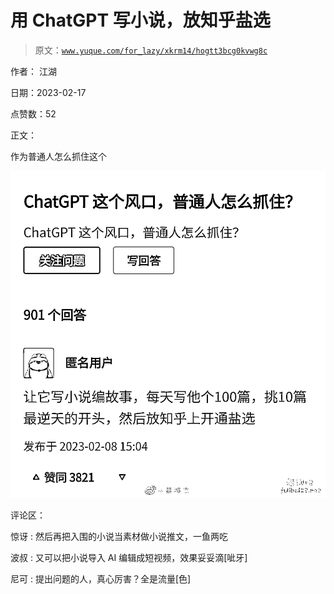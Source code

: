 # 用 ChatGPT 写小说，放知乎盐选

> 原文：[`www.yuque.com/for_lazy/xkrm14/hogtt3bcg0kvwg8c`](https://www.yuque.com/for_lazy/xkrm14/hogtt3bcg0kvwg8c)

作者： 江湖

日期：2023-02-17

点赞数：52

正文：

作为普通人怎么抓住这个

![](img/2112ff0683318f86097cc2ea06a34ed5.png)  

评论区：

惊讶 : 然后再把入围的小说当素材做小说推文，一鱼两吃

波叔 : 又可以把小说导入 AI 编辑成短视频，效果妥妥滴[呲牙]

尼可 : 提出问题的人，真心厉害？全是流量[色]

